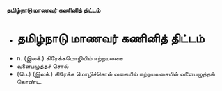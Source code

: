 **தமிழ்நாடு மாணவர் கணினித் திட்டம்**
- # தமிழ்நாடு மாணவர் கணினித் திட்டம்
- n. (இலக்.) கிரேக்கமொழியில் ஈற்றயலசை
- வளைபழுத்தச் சொல்
- (பெ.) (இலக்.) கிரேக்க மொழிச்சொல் வகையில் ஈற்றயலசையில் வளைபழுத்தங் கொண்ட.

